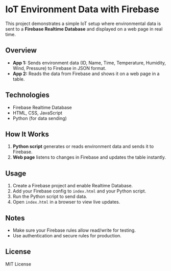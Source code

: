 # IoT Environment Data with Firebase

This project demonstrates a simple IoT setup where environmental data is sent to a **Firebase Realtime Database** and displayed on a web page in real time.

## Overview
- **App 1:** Sends environment data (ID, Name, Time, Temperature, Humidity, Wind, Pressure) to Firebase in JSON format.
- **App 2:** Reads the data from Firebase and shows it on a web page in a table.

## Technologies
- Firebase Realtime Database
- HTML, CSS, JavaScript
- Python (for data sending)

## How It Works
1. **Python script** generates or reads environment data and sends it to Firebase.
2. **Web page** listens to changes in Firebase and updates the table instantly.

## Usage
1. Create a Firebase project and enable Realtime Database.
2. Add your Firebase config to `index.html` and your Python script.
3. Run the Python script to send data.
4. Open `index.html` in a browser to view live updates.

## Notes
- Make sure your Firebase rules allow read/write for testing.
- Use authentication and secure rules for production.

## License
MIT License

